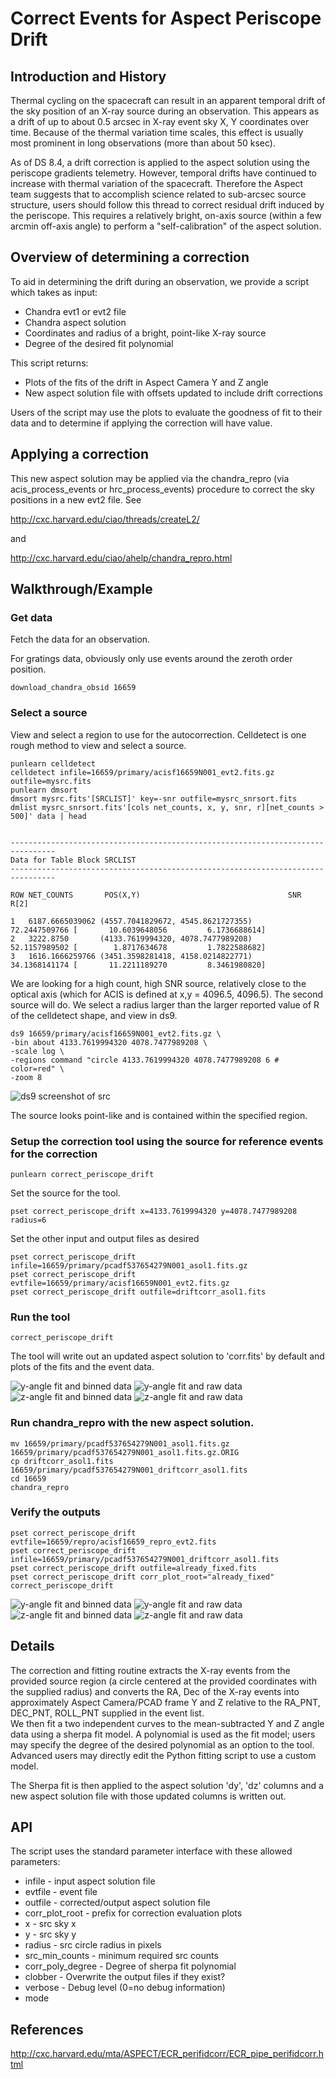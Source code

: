 # Correct Events for Aspect Periscope Drift

## Introduction and History

Thermal cycling on the spacecraft can result in an apparent temporal drift of the sky
position of an X-ray source during an observation.  This appears as a drift of up to about
0.5 arcsec in X-ray event sky X, Y coordinates over time.  Because of the thermal
variation time scales, this effect is usually most prominent in long observations (more
than about 50 ksec).

As of DS 8.4, a drift correction is applied to the aspect solution using the periscope
gradients telemetry.  However, temporal drifts have continued to increase with thermal
variation of the spacecraft.  Therefore the Aspect team suggests that to accomplish
science related to sub-arcsec source structure, users should follow this thread to correct
residual drift induced by the periscope.  This requires a relatively bright, on-axis source (within
a few arcmin off-axis angle) to perform a "self-calibration" of the aspect solution.

## Overview of determining a correction

To aid in determining the drift during an observation, we provide a script which takes as input:

 * Chandra evt1 or evt2 file
 * Chandra aspect solution
 * Coordinates and radius of a bright, point-like X-ray source
 * Degree of the desired fit polynomial

This script returns:

 * Plots of the fits of the drift in Aspect Camera Y and Z angle
 * New aspect solution file with offsets updated to include drift corrections

Users of the script may use the plots to evaluate the goodness of fit to their data and to
determine if applying the correction will have value.


## Applying a correction

This new aspect solution may be applied via the chandra_repro (via acis_process_events or
hrc_process_events) procedure to correct the sky positions in a new evt2 file.  See

http://cxc.harvard.edu/ciao/threads/createL2/

and

http://cxc.harvard.edu/ciao/ahelp/chandra_repro.html


## Walkthrough/Example

### Get data

Fetch the data for an observation.

For gratings data, obviously only use events around the zeroth order position.

    download_chandra_obsid 16659

### Select a source

View and select a region to use for the autocorrection. Celldetect is one rough method to view and select a source.

    punlearn celldetect
    celldetect infile=16659/primary/acisf16659N001_evt2.fits.gz outfile=mysrc.fits
    punlearn dmsort
    dmsort mysrc.fits'[SRCLIST]' key=-snr outfile=mysrc_snrsort.fits
    dmlist mysrc_snrsort.fits'[cols net_counts, x, y, snr, r][net_counts > 500]' data | head


    --------------------------------------------------------------------------------
    Data for Table Block SRCLIST
    --------------------------------------------------------------------------------

    ROW NET_COUNTS       POS(X,Y)                                 SNR  R[2]

    1   6187.6665039062 (4557.7041829672, 4545.8621727355)
    72.2447509766 [       10.6039648056         6.1736688614]
    2   3222.8750       (4133.7619994320, 4078.7477989208)
    52.1157989502 [        1.8717634678         1.7822588682]
    3   1616.1666259766 (3451.3598281418, 4158.0214822771)
    34.1368141174 [       11.2211189270         8.3461980820]


We are looking for a high count, high SNR source, relatively close to the optical axis (which for ACIS is
defined at x,y = 4096.5, 4096.5).  The second source will do.  We select a radius larger
than the larger reported value of R of the celldetect shape, and view in ds9.

    ds9 16659/primary/acisf16659N001_evt2.fits.gz \
    -bin about 4133.7619994320 4078.7477989208 \
    -scale log \
    -regions command "circle 4133.7619994320 4078.7477989208 6 # color=red" \
    -zoom 8

![ds9 screenshot of src](ds9_src.png)

The source looks point-like and is contained within the specified region.

### Setup the correction tool using the source for reference events for the correction

    punlearn correct_periscope_drift

Set the source for the tool.

    pset correct_periscope_drift x=4133.7619994320 y=4078.7477989208 radius=6

Set the other input and output files as desired

    pset correct_periscope_drift infile=16659/primary/pcadf537654279N001_asol1.fits.gz
    pset correct_periscope_drift evtfile=16659/primary/acisf16659N001_evt2.fits.gz
    pset correct_periscope_drift outfile=driftcorr_asol1.fits

### Run the tool

    correct_periscope_drift

The tool will write out an updated aspect solution to 'corr.fits' by default and plots of
the fits and the event data.

![y-angle fit and binned data](corr_fit_yag.png)
![y-angle fit and raw data](corr_data_yag.png)
![z-angle fit and binned data](corr_fit_zag.png)
![z-angle fit and raw data](corr_data_zag.png)

### Run chandra_repro with the new aspect solution.

    mv 16659/primary/pcadf537654279N001_asol1.fits.gz 16659/primary/pcadf537654279N001_asol1.fits.gz.ORIG
    cp driftcorr_asol1.fits 16659/primary/pcadf537654279N001_driftcorr_asol1.fits
    cd 16659
    chandra_repro

### Verify the outputs

    pset correct_periscope_drift evtfile=16659/repro/acisf16659_repro_evt2.fits
    pset correct_periscope_drift infile=16659/primary/pcadf537654279N001_driftcorr_asol1.fits
    pset correct_periscope_drift outfile=already_fixed.fits
    pset correct_periscope_drift corr_plot_root="already_fixed"
    correct_periscope_drift

![y-angle fit and binned data](already_fixed_fit_yag.png)
![y-angle fit and raw data](already_fixed_data_yag.png)
![z-angle fit and binned data](already_fixed_fit_zag.png)
![z-angle fit and raw data](already_fixed_data_zag.png)


## Details


The correction and fitting routine extracts the X-ray events from the provided source
region (a circle centered at the provided coordinates with the supplied radius) and converts
the RA, Dec of the X-ray events into approximately Aspect Camera/PCAD frame Y and Z
relative to the RA_PNT, DEC_PNT, ROLL_PNT supplied in the event list.  
We then fit a two independent curves to the mean-subtracted Y and Z angle data using a sherpa fit model.
A polynomial is used as the fit model; users may specify the degree of the desired
polynomial as an option to the tool. Advanced users may directly edit the Python fitting script to use a custom
model.

The Sherpa fit is then applied to the aspect solution 'dy', 'dz' columns and a new aspect
solution file with those updated columns is written out.

## API

The script uses the standard parameter interface with these allowed parameters:

 * infile - input aspect solution file
 * evtfile - event file
 * outfile - corrected/output aspect solution file
 * corr_plot_root - prefix for correction evaluation plots
 * x - src sky x
 * y - src sky y
 * radius - src circle radius in pixels
 * src_min_counts - minimum required src counts
 * corr_poly_degree - Degree of sherpa fit polynomial
 * clobber - Overwrite the output files if they exist?
 * verbose - Debug level (0=no debug information)
 * mode


## References

http://cxc.harvard.edu/mta/ASPECT/ECR_perifidcorr/ECR_pipe_perifidcorr.html
